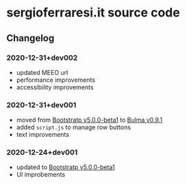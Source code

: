 # sergioferraresi.it source code

## Changelog

### 2020-12-31+dev002
*  updated MEEO url
*  performance improvements
*  accessibility improvements

### 2020-12-31+dev001
*  moved from [Bootstratp v5.0.0-beta1](https://getbootstrap.com/) to [Bulma v0.9.1](https://bulma.io/)
*  added `script.js` to manage row buttons
*  text improvements

### 2020-12-24+dev001
*  updated to [Bootstratp v5.0.0-beta1](https://getbootstrap.com/)
*  UI improbements
